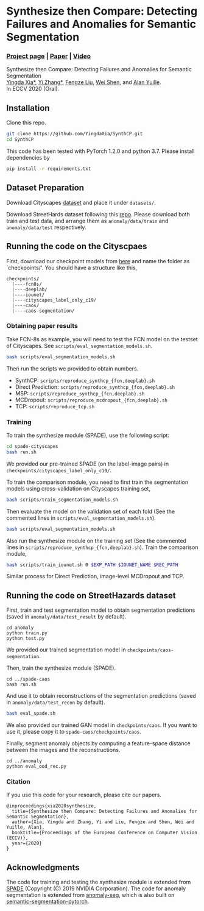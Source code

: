 # Synthesize then Compare: Detecting Failures and Anomalies for Semantic Segmentation

### [Project page](#) |   [Paper](https://arxiv.org/pdf/2003.08440.pdf) | [Video](#) 

Synthesize then Compare: Detecting Failures and Anomalies for Semantic Segmentation <br>
[Yingda Xia*](https://yingdaxia.xyz),  [Yi Zhang*](https://edz-o.github.io), [Fengze Liu](https://scholar.google.com/citations?user=T3EjsaAAAAAJ&hl=en), [Wei Shen](http://wei-shen.weebly.com/), and [Alan Yuille](https://www.cs.jhu.edu/~ayuille/).<br>
In ECCV 2020 (Oral).

## Installation

Clone this repo.
```bash
git clone https://github.com/YingdaXia/SynthCP.git
cd SynthCP
```

This code has been tested with PyTorch 1.2.0 and python 3.7. Please install dependencies by
```bash
pip install -r requirements.txt
```

## Dataset Preparation

Download Cityscapes [dataset](https://www.cityscapes-dataset.com/) and place it under `datasets/`.

Download StreetHards dataset following this [repo](https://github.com/hendrycks/anomaly-seg). Please download both train and test data, and arrange them as ```anomaly/data/train``` and ```anomaly/data/test``` respectively.

## Running the code on the Cityscpaes

First, download our checkpoint models from [here](https://www.cs.jhu.edu/~yzh/synthcp_failure_checkpoints.zip) and name the folder as `checkpoints/'. You should have a structure like this,

```
checkpoints/
  |----fcn8s/
  |----deeplab/
  |----iounet/
  |----cityscapes_label_only_c19/
  |----caos/
  |----caos-segmentation/
```

### Obtaining paper results
Take FCN-8s as example, you will need to test the FCN model on the testset of Cityscapes. See `scripts/eval_segmentation_models.sh`.

```bash
bash scripts/eval_segmentation_models.sh
```

Then run the scripts we provided to obtain numbers. 

- SynthCP: `scripts/reproduce_synthcp_{fcn,deeplab}.sh`
- Direct Prediction: `scripts/reproduce_synthcp_{fcn,deeplab}.sh`
- MSP: `scripts/reproduce_synthcp_{fcn,deeplab}.sh` 
- MCDropout: `scripts/reproduce_mcdropout_{fcn,deeplab}.sh`
- TCP: `scripts/reproduce_tcp.sh`

### Training 

To train the synthesize module (SPADE), use the following script:
```bash
cd spade-cityscapes
bash run.sh
```
We provided our pre-trained SPADE (on the label-image pairs) in ```checkpoints/cityscapes_label_only_c19/```.

To train the comparison module, you need to first train the segmentation models using cross-validation on Cityscapes training set, 

```bash
bash scripts/train_segmentation_models.sh
```

Then evaluate the model on the validation set of each fold (See the commented lines in `scripts/eval_segmentation_models.sh`).

```bash
bash scripts/eval_segmentation_models.sh
```

Also run the synthesize module on the training set (See the commented lines in `scripts/reproduce_synthcp_{fcn,deeplab}.sh`). Train the comparison module,

```bash
bash scripts/train_iounet.sh 0 $EXP_PATH $IOUNET_NAME $REC_PATH
```

Similar process for Direct Prediction, image-level MCDropout and TCP.

## Running the code on StreetHazards dataset

First, train and test segmentation model to obtain segmentation predictions (saved in ```anomaly/data/test_result``` by default).
```
cd anomaly
python train.py
python test.py
```
We provided our trained segmentation model in ```checkpoints/caos-segmentation```. 

Then, train the synthesize module (SPADE). 
```
cd ../spade-caos
bash run.sh
```
And use it to obtain reconstructions of the segmentation predictions (saved in ```anomaly/data/test_recon``` by default).
```bash
bash eval_spade.sh
```
We also provided our trained GAN model in ```checkpoints/caos```. If you want to use it, please copy it to ```spade-caos/checkpoints/caos```.

Finally, segment anomaly objects by computing a feature-space distance between the images and the reconstructions.
```
cd ../anomaly
python eval_ood_rec.py
```

### Citation
If you use this code for your research, please cite our papers.
```
@inproceedings{xia2020synthesize,
  title={Synthesize then Compare: Detecting Failures and Anomalies for Semantic Segmentation},
  author={Xia, Yingda and Zhang, Yi and Liu, Fengze and Shen, Wei and Yuille, Alan},
  booktitle={Proceedings of the European Conference on Computer Vision (ECCV)},
  year={2020}
}
```

## Acknowledgments
The code for training and testing the synthesize module is extended from [SPADE](https://github.com/nvlabs/spade/) (Copyright (C) 2019 NVIDIA Corporation). The code for anomaly segmentation is extended from [anomaly-seg](https://github.com/hendrycks/anomaly-seg), which is also built on [semantic-segmentation-pytorch](https://github.com/CSAILVision/semantic-segmentation-pytorch).
